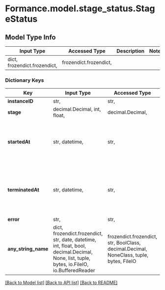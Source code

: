# Formance.model.stage_status.StageStatus

## Model Type Info
Input Type | Accessed Type | Description | Notes
------------ | ------------- | ------------- | -------------
dict, frozendict.frozendict,  | frozendict.frozendict,  |  | 

### Dictionary Keys
Key | Input Type | Accessed Type | Description | Notes
------------ | ------------- | ------------- | ------------- | -------------
**instanceID** | str,  | str,  |  | 
**stage** | decimal.Decimal, int, float,  | decimal.Decimal,  |  | 
**startedAt** | str, datetime,  | str,  |  | value must conform to RFC-3339 date-time
**terminatedAt** | str, datetime,  | str,  |  | [optional] value must conform to RFC-3339 date-time
**error** | str,  | str,  |  | [optional] 
**any_string_name** | dict, frozendict.frozendict, str, date, datetime, int, float, bool, decimal.Decimal, None, list, tuple, bytes, io.FileIO, io.BufferedReader | frozendict.frozendict, str, BoolClass, decimal.Decimal, NoneClass, tuple, bytes, FileIO | any string name can be used but the value must be the correct type | [optional]

[[Back to Model list]](../../README.md#documentation-for-models) [[Back to API list]](../../README.md#documentation-for-api-endpoints) [[Back to README]](../../README.md)

